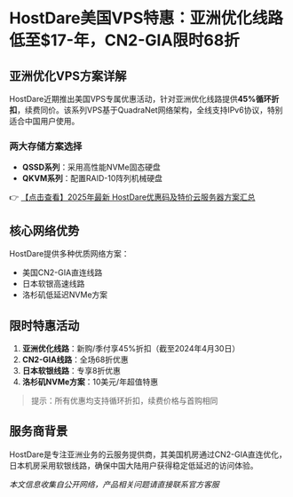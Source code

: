 # HostDare美国VPS特惠：亚洲优化线路低至$17-年，CN2-GIA限时68折

## 亚洲优化VPS方案详解

HostDare近期推出美国VPS专属优惠活动，针对亚洲优化线路提供**45%循环折扣**，续费同价。该系列VPS基于QuadraNet网络架构，全线支持IPv6协议，特别适合中国用户使用。

### 两大存储方案选择
- **QSSD系列**：采用高性能NVMe固态硬盘
- **QKVM系列**：配置RAID-10阵列机械硬盘

👉 [【点击查看】2025年最新 HostDare优惠码及特价云服务器方案汇总](https://bit.ly/hostdare)

## 核心网络优势
HostDare提供多种优质网络方案：
- 美国CN2-GIA直连线路
- 日本软银高速线路
- 洛杉矶低延迟NVMe方案

## 限时特惠活动
1. **亚洲优化线路**：新购/季付享45%折扣（截至2024年4月30日）
2. **CN2-GIA线路**：全场68折优惠
3. **日本软银线路**：专享8折优惠
4. **洛杉矶NVMe方案**：10美元/年超值特惠

> 提示：所有优惠均支持循环折扣，续费价格与首购相同

## 服务商背景
HostDare是专注亚洲业务的云服务提供商，其美国机房通过CN2-GIA直连优化，日本机房采用软银线路，确保中国大陆用户获得稳定低延迟的访问体验。

*本文信息收集自公开网络，产品相关问题请直接联系官方客服*